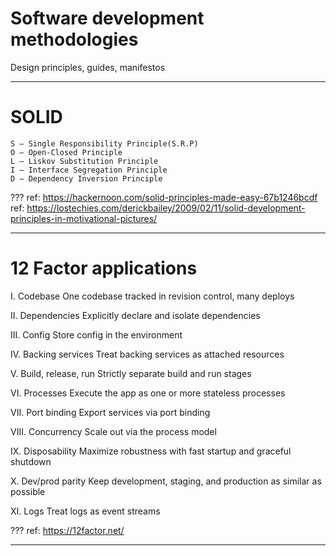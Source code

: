 # Software development methodologies

Design principles, guides, manifestos

---
# SOLID

    S — Single Responsibility Principle(S.R.P)
    O — Open-Closed Principle
    L — Liskov Substitution Principle
    I — Interface Segregation Principle
    D — Dependency Inversion Principle

???
ref: https://hackernoon.com/solid-principles-made-easy-67b1246bcdf
ref: https://lostechies.com/derickbailey/2009/02/11/solid-development-principles-in-motivational-pictures/

---
# 12 Factor applications

I. Codebase
One codebase tracked in revision control, many deploys

II. Dependencies
Explicitly declare and isolate dependencies

III. Config
Store config in the environment

IV. Backing services
Treat backing services as attached resources

V. Build, release, run
Strictly separate build and run stages

VI. Processes
Execute the app as one or more stateless processes

VII. Port binding
Export services via port binding

VIII. Concurrency
Scale out via the process model

IX. Disposability
Maximize robustness with fast startup and graceful shutdown

X. Dev/prod parity
Keep development, staging, and production as similar as possible

XI. Logs
Treat logs as event streams

???
ref: https://12factor.net/

---
